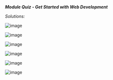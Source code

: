 ***Module Quiz - Get Started with Web Development***

_Solutions:_

![image](https://user-images.githubusercontent.com/107066424/211386452-b660935e-a763-451a-a632-e26d29be46d0.png)

![image](https://user-images.githubusercontent.com/107066424/211386527-d86f714b-7f62-4f3a-b2cb-fcc2fc1d1804.png)

![image](https://user-images.githubusercontent.com/107066424/211386581-f819b542-2dc1-4637-bc3f-20de1ad89ffe.png)

![image](https://user-images.githubusercontent.com/107066424/211386641-1076ca92-cb82-4c49-bb0b-e14503e3ec73.png)

![image](https://user-images.githubusercontent.com/107066424/211386722-0f0e9f39-eeb5-4eab-9c2a-de48923525f6.png)

![image](https://user-images.githubusercontent.com/107066424/211386780-2f60c315-7b24-4dd8-b858-1ec7fe477023.png)
